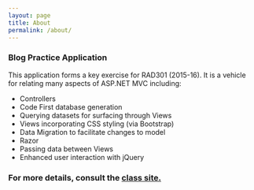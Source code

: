 ```yaml
---
layout: page
title: About
permalink: /about/
---
```


### Blog Practice Application

This application forms a key exercise for RAD301 (2015-16). It is a vehicle for relating many aspects of ASP.NET MVC including:

* Controllers
* Code First database generation
* Querying datasets for surfacing through Views
* Views incorporating CSS styling (via Bootstrap)
* Data Migration to facilitate changes to model
* Razor
* Passing data between Views
* Enhanced user interaction with jQuery

### For more details, consult the [class site.](class.jkelleher.me/rad301)